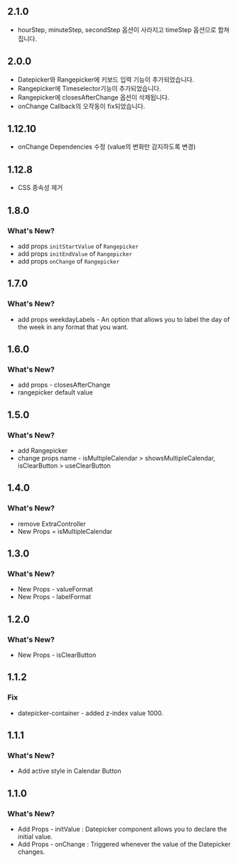 ## 2.1.0

- hourStep, minuteStep, secondStep 옵션이 사라지고 timeStep 옵션으로 합쳐집니다.

## 2.0.0

- Datepicker와 Rangepicker에 키보드 입력 기능이 추가되었습니다.
- Rangepicker에 Timeselector기능이 추가되었습니다.
- Rangepicker에 closesAfterChange 옵션이 삭제됩니다.
- onChange Callback의 오작동이 fix되었습니다.

## 1.12.10

- onChange Dependencies 수정 (value의 변화만 감지하도록 변경)

## 1.12.8

- CSS 종속성 제거

## 1.8.0

### What's New?

- add props `initStartValue` of `Rangepicker`
- add props `initEndValue` of `Rangepicker`
- add props `onChange` of `Rangepicker`

## 1.7.0

### What's New?

- add props weekdayLabels - An option that allows you to label the day of the week in any format that you want.

## 1.6.0

### What's New?

- add props - closesAfterChange
- rangepicker default value

## 1.5.0

### What's New?

- add Rangepicker
- change props name - isMultipleCalendar > showsMultipleCalendar, isClearButton > useClearButton

## 1.4.0

### What's New?

- remove ExtraController
- New Props = isMultipleCalendar

## 1.3.0

### What's New?

- New Props - valueFormat
- New Props - labelFormat

## 1.2.0

### What's New?

- New Props - isClearButton

## 1.1.2

### Fix

- datepicker-container - added z-index value 1000.

## 1.1.1

### What's New?

- Add active style in Calendar Button

## 1.1.0

### What's New?

- Add Props - initValue : Datepicker component allows you to declare the initial value.
- Add Props - onChange : Triggered whenever the value of the Datepicker changes.
